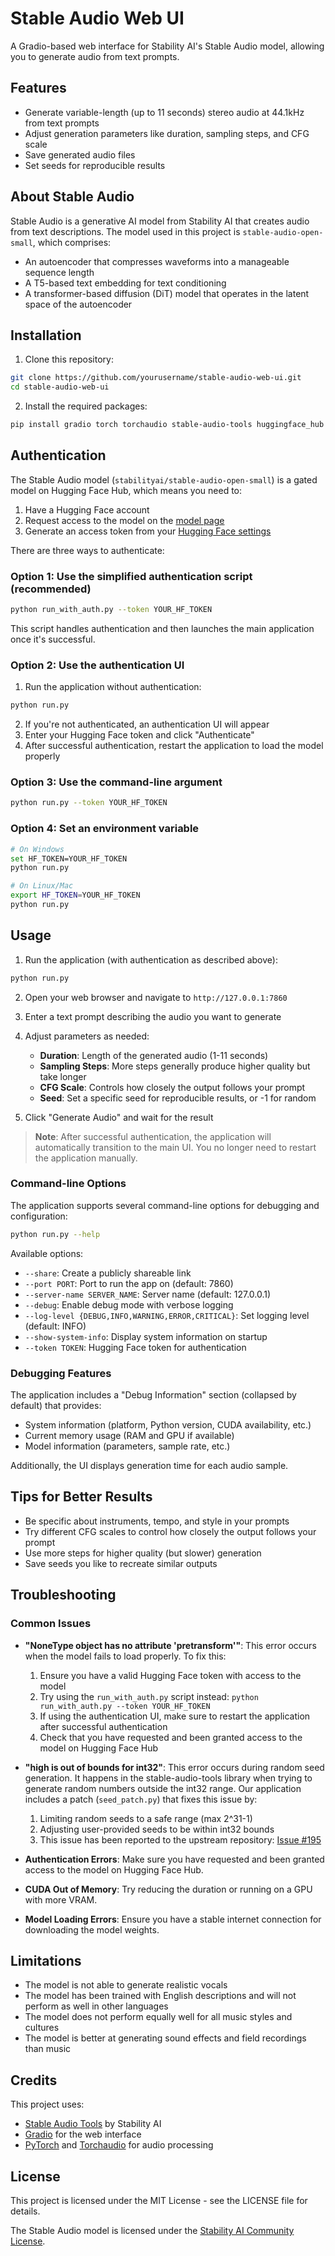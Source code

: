 # Stable Audio Web UI

A Gradio-based web interface for Stability AI's Stable Audio model, allowing you to generate audio from text prompts.

## Features

- Generate variable-length (up to 11 seconds) stereo audio at 44.1kHz from text prompts
- Adjust generation parameters like duration, sampling steps, and CFG scale
- Save generated audio files
- Set seeds for reproducible results

## About Stable Audio

Stable Audio is a generative AI model from Stability AI that creates audio from text descriptions. The model used in this project is `stable-audio-open-small`, which comprises:

- An autoencoder that compresses waveforms into a manageable sequence length
- A T5-based text embedding for text conditioning
- A transformer-based diffusion (DiT) model that operates in the latent space of the autoencoder

## Installation

1. Clone this repository:
```bash
git clone https://github.com/yourusername/stable-audio-web-ui.git
cd stable-audio-web-ui
```

2. Install the required packages:
```bash
pip install gradio torch torchaudio stable-audio-tools huggingface_hub
```

## Authentication

The Stable Audio model (`stabilityai/stable-audio-open-small`) is a gated model on Hugging Face Hub, which means you need to:

1. Have a Hugging Face account
2. Request access to the model on the [model page](https://huggingface.co/stabilityai/stable-audio-open-small)
3. Generate an access token from your [Hugging Face settings](https://huggingface.co/settings/tokens)

There are three ways to authenticate:

### Option 1: Use the simplified authentication script (recommended)

```bash
python run_with_auth.py --token YOUR_HF_TOKEN
```

This script handles authentication and then launches the main application once it's successful.

### Option 2: Use the authentication UI

1. Run the application without authentication:
```bash
python run.py
```
2. If you're not authenticated, an authentication UI will appear
3. Enter your Hugging Face token and click "Authenticate"
4. After successful authentication, restart the application to load the model properly

### Option 3: Use the command-line argument

```bash
python run.py --token YOUR_HF_TOKEN
```

### Option 4: Set an environment variable

```bash
# On Windows
set HF_TOKEN=YOUR_HF_TOKEN
python run.py

# On Linux/Mac
export HF_TOKEN=YOUR_HF_TOKEN
python run.py
```

## Usage

1. Run the application (with authentication as described above):
```bash
python run.py
```

2. Open your web browser and navigate to `http://127.0.0.1:7860`

3. Enter a text prompt describing the audio you want to generate

4. Adjust parameters as needed:
   - **Duration**: Length of the generated audio (1-11 seconds)
   - **Sampling Steps**: More steps generally produce higher quality but take longer
   - **CFG Scale**: Controls how closely the output follows your prompt
   - **Seed**: Set a specific seed for reproducible results, or -1 for random

5. Click "Generate Audio" and wait for the result

> **Note**: After successful authentication, the application will automatically transition to the main UI. You no longer need to restart the application manually.

### Command-line Options

The application supports several command-line options for debugging and configuration:

```bash
python run.py --help
```

Available options:
- `--share`: Create a publicly shareable link
- `--port PORT`: Port to run the app on (default: 7860)
- `--server-name SERVER_NAME`: Server name (default: 127.0.0.1)
- `--debug`: Enable debug mode with verbose logging
- `--log-level {DEBUG,INFO,WARNING,ERROR,CRITICAL}`: Set logging level (default: INFO)
- `--show-system-info`: Display system information on startup
- `--token TOKEN`: Hugging Face token for authentication

### Debugging Features

The application includes a "Debug Information" section (collapsed by default) that provides:

- System information (platform, Python version, CUDA availability, etc.)
- Current memory usage (RAM and GPU if available)
- Model information (parameters, sample rate, etc.)

Additionally, the UI displays generation time for each audio sample.

## Tips for Better Results

- Be specific about instruments, tempo, and style in your prompts
- Try different CFG scales to control how closely the output follows your prompt
- Use more steps for higher quality (but slower) generation
- Save seeds you like to recreate similar outputs

## Troubleshooting

### Common Issues

- **"NoneType object has no attribute 'pretransform'"**: This error occurs when the model fails to load properly. To fix this:
  1. Ensure you have a valid Hugging Face token with access to the model
  2. Try using the `run_with_auth.py` script instead: `python run_with_auth.py --token YOUR_HF_TOKEN`
  3. If using the authentication UI, make sure to restart the application after successful authentication
  4. Check that you have requested and been granted access to the model on Hugging Face Hub

- **"high is out of bounds for int32"**: This error occurs during random seed generation. It happens in the stable-audio-tools library when trying to generate random numbers outside the int32 range. Our application includes a patch (`seed_patch.py`) that fixes this issue by:
  1. Limiting random seeds to a safe range (max 2^31-1)
  2. Adjusting user-provided seeds to be within int32 bounds
  3. This issue has been reported to the upstream repository: [Issue #195](https://github.com/Stability-AI/stable-audio-tools/issues/195)

- **Authentication Errors**: Make sure you have requested and been granted access to the model on Hugging Face Hub.

- **CUDA Out of Memory**: Try reducing the duration or running on a GPU with more VRAM.

- **Model Loading Errors**: Ensure you have a stable internet connection for downloading the model weights.

## Limitations

- The model is not able to generate realistic vocals
- The model has been trained with English descriptions and will not perform as well in other languages
- The model does not perform equally well for all music styles and cultures
- The model is better at generating sound effects and field recordings than music

## Credits

This project uses:
- [Stable Audio Tools](https://github.com/Stability-AI/stable-audio-tools) by Stability AI
- [Gradio](https://gradio.app/) for the web interface
- [PyTorch](https://pytorch.org/) and [Torchaudio](https://pytorch.org/audio) for audio processing

## License

This project is licensed under the MIT License - see the LICENSE file for details.

The Stable Audio model is licensed under the [Stability AI Community License](https://huggingface.co/stabilityai/stable-audio-open-small/blob/main/LICENSE.md).
